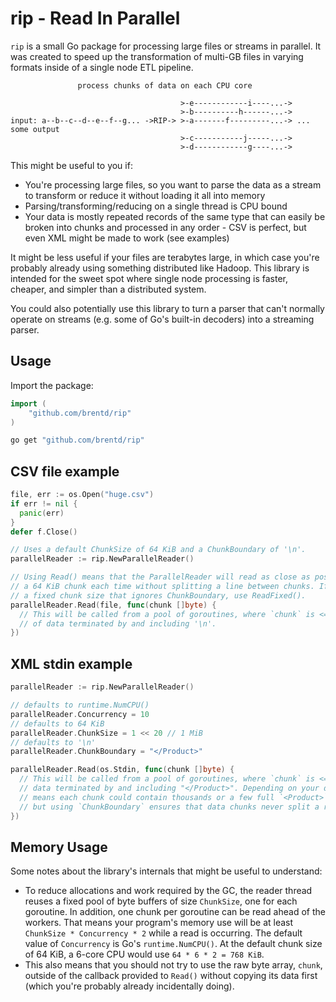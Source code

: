 # rip - Read In Parallel

`rip` is a small Go package for processing large files or streams in parallel. It was created to speed up the transformation of multi-GB files in varying formats inside of a single node ETL pipeline.

```
               process chunks of data on each CPU core

                                      >-e------------i----...->
                                      >-b----------h------...->
input: a--b--c--d--e--f--g... ->RIP-> >-a-------f---------...-> ... some output
                                      >-c-----------j-----...->
                                      >-d------------g----...->

```

This might be useful to you if:

  * You're processing large files, so you want to parse the data as a stream to transform or reduce it without loading it all into memory
  * Parsing/transforming/reducing on a single thread is CPU bound
  * Your data is mostly repeated records of the same type that can easily be broken into chunks and processed in any order - CSV is perfect, but even XML might be made to work (see examples)

It might be less useful if your files are terabytes large, in which case you're probably already using something distributed like Hadoop. This library is intended for the sweet spot where single node processing is faster, cheaper, and simpler than a distributed system.

You could also potentially use this library to turn a parser that can't normally operate on streams (e.g. some of Go's built-in decoders) into a streaming parser.

## Usage

Import the package:

```go
import (
	"github.com/brentd/rip"
)
```

```bash
go get "github.com/brentd/rip"
```

## CSV file example

```go
file, err := os.Open("huge.csv")
if err != nil {
  panic(err)
}
defer f.Close()

// Uses a default ChunkSize of 64 KiB and a ChunkBoundary of '\n'.
parallelReader := rip.NewParallelReader()

// Using Read() means that the ParallelReader will read as close as possible to
// a 64 KiB chunk each time without splitting a line between chunks. If you want
// a fixed chunk size that ignores ChunkBoundary, use ReadFixed().
parallelReader.Read(file, func(chunk []byte) {
  // This will be called from a pool of goroutines, where `chunk` is <= 64 KiB
  // of data terminated by and including '\n'.
})
```

## XML stdin example

```go
parallelReader := rip.NewParallelReader()

// defaults to runtime.NumCPU()
parallelReader.Concurrency = 10
// defaults to 64 KiB
parallelReader.ChunkSize = 1 << 20 // 1 MiB
// defaults to '\n'
parallelReader.ChunkBoundary = "</Product>"

parallelReader.Read(os.Stdin, func(chunk []byte) {
  // This will be called from a pool of goroutines, where `chunk` is <= 1 MiB of
  // data terminated by and including "</Product>". Depending on your data, this
  // means each chunk could contain thousands or a few full `<Product>` records,
  // but using `ChunkBoundary` ensures that data chunks never split a record.
})
```

## Memory Usage

Some notes about the library's internals that might be useful to understand:

  * To reduce allocations and work required by the GC, the reader thread reuses a fixed pool of byte buffers of size `ChunkSize`, one for each goroutine. In addition, one chunk per goroutine can be read ahead of the workers. That means your program's memory use will be at least `ChunkSize * Concurrency * 2` while a read is occurring. The default value of `Concurrency` is Go's `runtime.NumCPU()`. At the default chunk size of 64 KiB, a 6-core CPU would use `64 * 6 * 2 = 768 KiB`.
  * This also means that you should not try to use the raw byte array, `chunk`, outside of the callback provided to `Read()` without copying its data first (which you're probably already incidentally doing).

